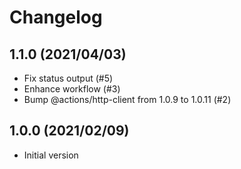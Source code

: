 # Changelog

## 1.1.0 (2021/04/03)

* Fix status output (#5)
* Enhance workflow (#3)
* Bump @actions/http-client from 1.0.9 to 1.0.11 (#2)

## 1.0.0 (2021/02/09)

* Initial version

